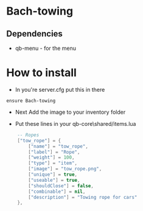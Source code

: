 # Bach-towing

## Dependencies
- qb-menu - for the menu

# How to install
- In you're server.cfg put this in there
```
ensure Bach-towing
```

- Next Add the image to your inventory folder

- Put these lines in your qb-core\shared/items.lua

```lua
	-- Ropes
	["tow_rope"] = {
        ["name"] = "tow_rope",
        ["label"] = "Rope",
        ["weight"] = 100,
        ["type"] = "item",
        ["image"] = "tow_rope.png",
        ["unique"] = true,
        ["useable"] = true,
        ["shouldClose"] = false,
        ["combinable"] = nil,
        ["description"] = "Towing rope for cars"
    },
```
